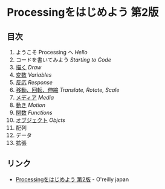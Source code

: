# Processingをはじめよう 第2版
## 目次
1. ようこそ Processing へ _Hello_
2. コードを書いてみよう _Starting to Code_
3. [描く](03/README.md) _Draw_
4. [変数](04/README.md) _Variables_
5. [反応](05/README.md) _Response_
6. [移動、回転、伸縮](06/README.md) _Translate, Rotate, Scale_
7. [メディア](07/README.md) _Media_
8. [動き](08/README.md) _Motion_
9. [関数](09/README.md) _Functions_
10. [オブジェクト](10/README.md) _Objcts_
11. 配列
12. データ
13. 拡張

## リンク
- [Processingをはじめよう 第2版](https://www.oreilly.co.jp/books/9784873117737/) - O'reilly japan
